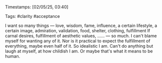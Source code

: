 Timestamps: [02/05/25, 03:40]

Tags: #clarity #acceptance 

I want so many things — love, wisdom, fame, influence, a certain lifestyle, a certain image, admiration, validation, food, shelter, clothing, fulfillment lf carnal desires, fulfillment of aesthetic values, ...... — so much. I can't blame myself for wanting any of it. Nor is it practical to expect the fulfillment of everything, maybe even half of it. So idealistic I am. Can't do anything but laugh at myself, at how childish I am. Or maybe that's what it means to be human.
